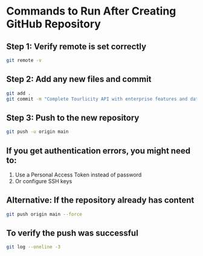 # Commands to Run After Creating GitHub Repository

## Step 1: Verify remote is set correctly
```bash
git remote -v
```

## Step 2: Add any new files and commit
```bash
git add .
git commit -m "Complete Tourlicity API with enterprise features and data model analysis"
```

## Step 3: Push to the new repository
```bash
git push -u origin main
```

## If you get authentication errors, you might need to:
1. Use a Personal Access Token instead of password
2. Or configure SSH keys

## Alternative: If the repository already has content
```bash
git push origin main --force
```

## To verify the push was successful
```bash
git log --oneline -3
```